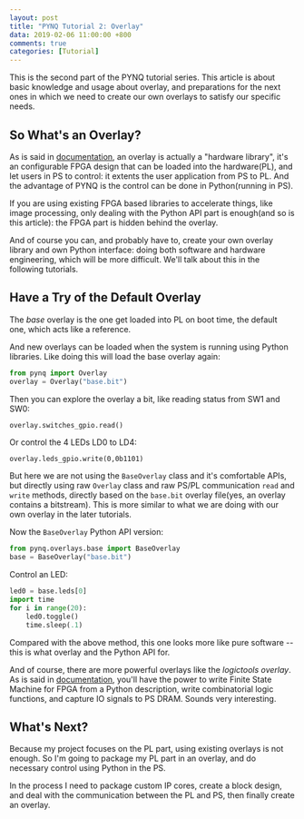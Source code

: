 ```yaml
---
layout: post
title: "PYNQ Tutorial 2: Overlay"
data: 2019-02-06 11:00:00 +800
comments: true
categories: [Tutorial]
---
```


This is the second part of the PYNQ tutorial series. This article is about basic knowledge and usage about overlay, and preparations for the next ones in which we need to create our own overlays to satisfy our specific needs. 

## So What's an Overlay?

As is said in [documentation](https://pynq.readthedocs.io/en/v2.5/pynq_overlays.html), an overlay is actually a "hardware library", it's an configurable FPGA design that can be loaded into the hardware(PL), and let users in PS to control: it extents the user application from PS to PL. And the advantage of PYNQ is the control can be done in Python(running in PS). 

If you are using existing FPGA based libraries to accelerate things, like image processing, only dealing with the Python API part is enough(and so is this article): the FPGA part is hidden behind the overlay. 

And of course you can, and probably have to, create your own overlay library and own Python interface: doing both software and hardware engineering, which will be more difficult. We'll talk about this in the following tutorials. 

## Have a Try of the Default Overlay

The *base* overlay is the one get loaded into PL on boot time, the default one, which acts like a reference. 

And new overlays can be loaded when the system is running using Python libraries. Like doing this will load the base overlay again:

```python
from pynq import Overlay
overlay = Overlay("base.bit")
```

Then you can explore the overlay a bit, like reading status from SW1 and SW0:

```python
overlay.switches_gpio.read()
```

Or control the 4 LEDs LD0 to LD4:

```
overlay.leds_gpio.write(0,0b1101)
```

But here we are not using the `BaseOverlay` class and it's comfortable APIs, but directly using raw `Overlay` class and raw PS/PL communication `read` and `write` methods, directly based on the `base.bit` overlay file(yes, an overlay contains a bitstream). This is more similar to what we are doing with our own overlay in the later tutorials. 

Now the `BaseOverlay` Python API version:

```python
from pynq.overlays.base import BaseOverlay
base = BaseOverlay("base.bit")
```

Control an LED:

```python
led0 = base.leds[0]
import time
for i in range(20):
    led0.toggle()
    time.sleep(.1)
```

Compared with the above method, this one looks more like pure software -- this is what overlay and the Python API for. 

And of course, there are more powerful overlays like the *logictools overlay*. As is said in [documentation](https://pynq.readthedocs.io/en/v2.5/pynq_overlays/pynqz1/pynqz1_logictools_overlay.html), you'll have the power to write Finite State Machine for FPGA from a Python description, write combinatorial logic functions, and capture IO signals to PS DRAM. Sounds very interesting. 

## What's Next?

Because my project focuses on the PL part, using existing overlays is not enough. So I'm going to package my PL part in an overlay, and do necessary control using Python in the PS. 

In the process I need to package custom IP cores, create a block design, and deal with the communication between the PL and PS, then finally create an overlay. 

